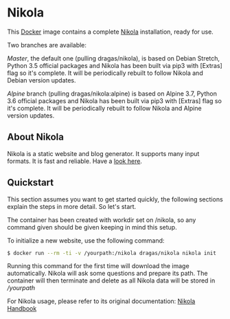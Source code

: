 # Nikola

This [Docker](https://www.docker.com) image contains a complete [Nikola](https://getnikola.com/) installation, ready for use. 

Two branches are available:

*Master*, the default one (pulling dragas/nikola), is based on Debian Stretch, Python 3.5 official packages and Nikola has been built via pip3 with [Extras] flag so it's complete. It will be periodically rebuilt to follow Nikola and Debian version updates.

*Alpine* branch (pulling dragas/nikola:alpine) is based on Alpine 3.7, Python 3.6 official packages and Nikola has been built via pip3 with [Extras] flag so it's complete. It will be periodically rebuilt to follow Nikola and Alpine version updates.

## About Nikola

Nikola is a static website and blog generator. It supports many input formats. It is fast and reliable. Have a [look here](https://getnikola.com/).

## Quickstart

This section assumes you want to get started quickly, the following sections explain the
steps in more detail. So let's start.

The container has been created with workdir set on /nikola, so any command given should be given keeping in mind this setup.

To initialize a new website, use the following command:

```bash
$ docker run --rm -ti -v /yourpath:/nikola dragas/nikola nikola init
```

Running this command for the first time will download the image automatically. Nikola will ask some questions and prepare its path. The container will then terminate and delete as all Nikola data will be stored in */yourpath*

For Nikola usage, please refer to its original documentation: [Nikola Handbook](https://getnikola.com/handbook.html)
